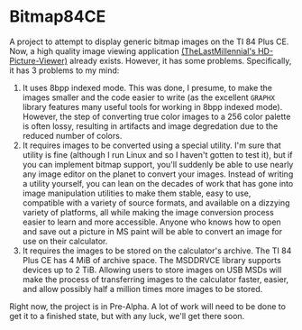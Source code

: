 # Bitmap84CE
A project to attempt to display generic bitmap images on the TI 84 Plus CE.  
Now, a high quality image viewing application [(TheLastMillennial's HD-Picture-Viewer)](https://github.com/TheLastMillennial/HD-Picture-Viewer) already exists.  However, it has some problems. Specifically, it has 3 problems to my mind:  

1. It uses 8bpp indexed mode. This was done, I presume, to make the images smaller and the code easier to write (as the excellent `GRAPHX` library features many useful tools for working in 8bpp indexed mode). However, the step of converting true color images to a 256 color palette is often lossy, resulting in artifacts and image degredation due to the reduced number of colors.  
2. It requires images to be converted using a special utility. I'm sure that utility is fine (although I run Linux and so I haven't gotten to test it), but if you can implement bitmap support, you'll suddenly be able to use nearly any image editor on the planet to convert your images. Instead of writing a utility yourself, you can lean on the decades of work that has gone into image manipulation utilities to make them stable, easy to use, compatible with a variety of source formats, and available on a dizzying variety of platforms, all while making the image conversion process easier to learn and more accessible. Anyone who knows how to open and save out a picture in MS paint will be able to convert an image for use on their calculator.  
3. It requires the images to be stored on the calculator's archive. The TI 84 Plus CE has 4 MiB of archive space. The MSDDRVCE library supports devices up to 2 TiB. Allowing users to store images on USB MSDs will make the process of transferring images to the calculator faster, easier, and allow possibly half a million times more images to be stored.  
  
Right now, the project is in Pre-Alpha. A lot of work will need to be done to get it to a finished state, but with any luck, we'll get there soon.
